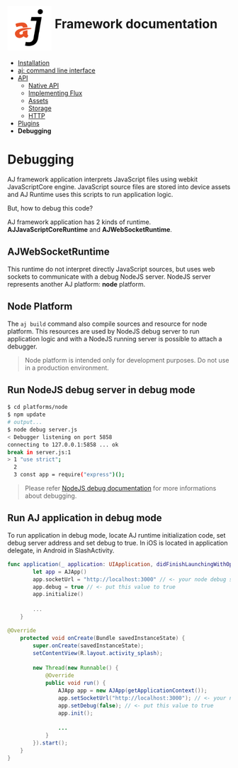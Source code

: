 # <img src="https://raw.githubusercontent.com/bfortunato/aj-framework/master/doc/images/aj.png" height="100" align="middle" /> Framework documentation

- [Installation](https://github.com/bfortunato/aj-framework/blob/master/doc/installation.md)
- [aj: command line interface](https://github.com/bfortunato/aj-framework/blob/master/doc/cli.md)
- [API](https://github.com/bfortunato/aj-framework/blob/master/doc/api.md)
    - [Native API](https://github.com/bfortunato/aj-framework/blob/master/doc/api_native.md)
    - [Implementing Flux](https://github.com/bfortunato/aj-framework/blob/master/doc/api_flux.md)
    - [Assets](https://github.com/bfortunato/aj-framework/blob/master/doc/api_assets.md)
    - [Storage](https://github.com/bfortunato/aj-framework/blob/master/doc/api_storage.md)
    - [HTTP](https://github.com/bfortunato/aj-framework/blob/master/doc/api_http.md)
- [Plugins](https://github.com/bfortunato/aj-framework/blob/master/doc/plugins.md)
- **Debugging**
    
# Debugging
AJ framework application interprets JavaScript files using webkit JavaScriptCore engine. 
JavaScript source files are stored into device assets and AJ Runtime uses this scripts to run application logic.

But, how to debug this code?

AJ framework application has 2 kinds of runtime. **AJJavaScriptCoreRuntime** and **AJWebSocketRuntime**.

## AJWebSocketRuntime
This runtime do not interpret directly JavaScript sources, but uses web sockets to communicate with a debug NodeJS server.
NodeJS server represents another AJ platform: **node** platform.

## Node Platform
The `aj build` command also compile sources and resource for node platform. 
This resources are used by NodeJS debug server to run application logic and with a NodeJS running server is possible to attach a debugger.

> Node platform is intended only for development purposes. Do not use in a production environment.


## Run NodeJS debug server in debug mode
```bash
$ cd platforms/node
$ npm update
# output...
$ node debug server.js
< Debugger listening on port 5858
connecting to 127.0.0.1:5858 ... ok
break in server.js:1
> 1 "use strict";
  2 
  3 const app = require("express")();
```

> Please refer [NodeJS debug documentation](https://nodejs.org/api/debugger.html) for more informations about debugging.

## Run AJ application in debug mode
To run application in debug mode, locate AJ runtime initialization code, set debug server address and set debug to true.
In iOS is located in application delegate, in Android in SlashActivity.

```swift
func application(_ application: UIApplication, didFinishLaunchingWithOptions launchOptions: [UIApplicationLaunchOptionsKey: Any]?) -> Bool {
        let app = AJApp()
        app.socketUrl = "http://localhost:3000" // <- your node debug server address
        app.debug = true // <- put this value to true 
        app.initialize()
        
        ...
    }
```

```java
@Override
    protected void onCreate(Bundle savedInstanceState) {
        super.onCreate(savedInstanceState);
        setContentView(R.layout.activity_splash);

        new Thread(new Runnable() {
            @Override
            public void run() {
                AJApp app = new AJApp(getApplicationContext());
                app.setSocketUrl("http://localhost:3000"); // <- your node debug server address
                app.setDebug(false); // <- put this value to true 
                app.init();

                ...
            }
        }).start();
    }
}
```